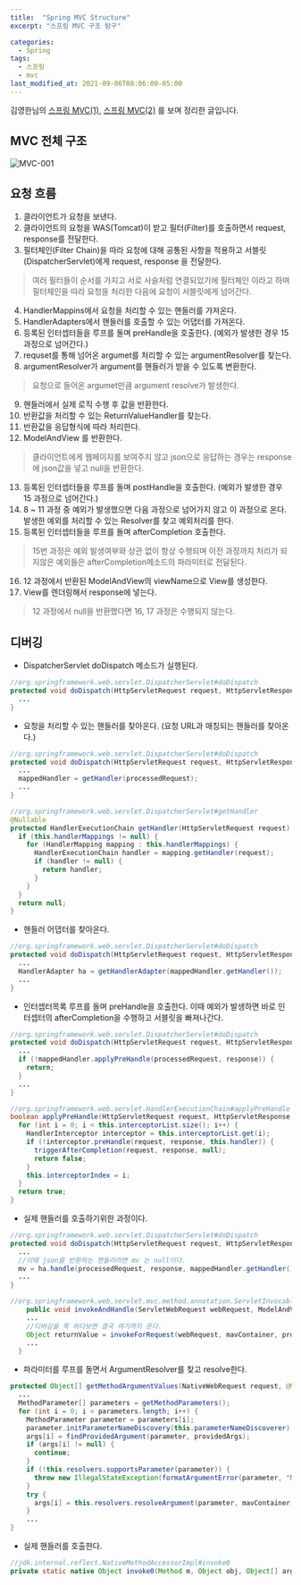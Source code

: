 ```yaml
---
title:  "Spring MVC Structure"
excerpt: "스프링 MVC 구조 탐구"

categories:
  - Spring
tags:
  - 스프링
  - mvc
last_modified_at: 2021-09-06T08:06:00-05:00
---
```

김영한님의 
[스프링 MVC(1)](https://www.inflearn.com/course/%EC%8A%A4%ED%94%84%EB%A7%81-mvc-1), 
[스프링 MVC(2)](https://www.inflearn.com/course/%EC%8A%A4%ED%94%84%EB%A7%81-mvc-2) 를 보며 정리한 글입니다.

## MVC 전체 구조
![MVC-001](https://user-images.githubusercontent.com/53700256/132339752-498c826b-27f9-48fa-be4f-15c168a8b084.png)

## 요청 흐름
1. 클라이언트가 요청을 보낸다.
2. 클라이언트의 요청을 WAS(Tomcat)이 받고 필터(Filter)를 호출하면서 request, response를 전달한다.
3. 필터체인(Filter Chain)을 따라 요청에 대해 공통된 사항을 적용하고 서블릿(DispatcherServlet)에게 request, response 을 전달한다. 
> 여러 필터들이 순서를 가지고 서로 사슬처럼 연결되있기에 필터체인 이라고 하며 필터체인을 따라 요청을 처리한 다음에 요청이 서블릿에게 넘어간다.
4. HandlerMappins에서 요청을 처리할 수 있는 핸들러를 가져온다.
5. HandlerAdapters에서 핸들러를 호출할 수 있는 어댑터를 가져온다.
6. 등록된 인터셉터들을 루프를 돌며 preHandle을 호출한다. (예외가 발생한 경우 15 과정으로 넘어간다.)
7. requset를 통해 넘어온 argumet를 처리할 수 있는 argumentResolver를 찾는다.
8. argumentResolver가 argument를 핸들러가 받을 수 있도록 변환한다.
> 요청으로 들어온 argumet만큼 argument resolve가 발생한다.
9. 핸들러에서 실제 로직 수행 후 값을 반환한다.
10. 반환값을 처리할 수 있는 ReturnValueHandler를 찾는다.
11. 반환값을 응답형식에 따라 처리한다.
12. ModelAndView 를 반환한다.
> 클라이언트에게 웹페이지를 보여주지 않고 json으로 응답하는 경우는 response에 json값을 넣고 null을 반환한다.
13. 등록된 인터셉터들을 루프를 돌며 postHandle을 호출한다. (예외가 발생한 경우 15 과정으로 넘어간다.)
14. 8 ~ 11 과정 중 예외가 발생했으면 다음 과정으로 넘어가지 않고 이 과정으로 온다. 발생한 예외를 처리할 수 있는 Resolver를 찾고 예외처리를 한다.
15. 등록된 인터셉터들을 루프를 돌며 afterCompletion 호출한다.
> 15번 과정은 예외 발생여부와 상관 없이 항상 수행되며 이전 과정까지 처리가 되지않은 예외들은 afterCompletion메소드의 파라미터로 전달된다.
16. 12 과정에서 반환된 ModelAndView의 viewName으로 View를 생성한다.
17. View를 렌더링해서 response에 넣는다.
> 12 과정에서 null을 반환했다면 16, 17 과정은 수행되지 않는다.

## 디버깅
- DispatcherServlet doDispatch 메소드가 실행된다.

```java
//org.springframework.web.servlet.DispatcherServlet#doDispatch
protected void doDispatch(HttpServletRequest request, HttpServletResponse response) throws Exception {
  ...
}
```

- 요청을 처리할 수 있는 핸들러를 찾아온다. (요청 URL과 매칭되는 핸들러를 찾아온다.)

```java
//org.springframework.web.servlet.DispatcherServlet#doDispatch
protected void doDispatch(HttpServletRequest request, HttpServletResponse response) throws Exception {
  ...
  mappedHandler = getHandler(processedRequest);
  ...
}

//org.springframework.web.servlet.DispatcherServlet#getHandler
@Nullable
protected HandlerExecutionChain getHandler(HttpServletRequest request) throws Exception {
  if (this.handlerMappings != null) {
    for (HandlerMapping mapping : this.handlerMappings) {
      HandlerExecutionChain handler = mapping.getHandler(request);
      if (handler != null) {
        return handler;
      }
    }
  }
  return null;
}
```

- 핸들러 어댑터를 찾아온다.

```java
//org.springframework.web.servlet.DispatcherServlet#doDispatch
protected void doDispatch(HttpServletRequest request, HttpServletResponse response) throws Exception {
  ...
  HandlerAdapter ha = getHandlerAdapter(mappedHandler.getHandler());
  ...
}
```

- 인터셉터목록 루프를 돌며 preHandle을 호출한다. 이때 예외가 발생하면 바로 인터셉터의 afterCompletion을 수행하고 서블릿을 빠져나간다.

```java
//org.springframework.web.servlet.DispatcherServlet#doDispatch
protected void doDispatch(HttpServletRequest request, HttpServletResponse response) throws Exception {
  ...
  if (!mappedHandler.applyPreHandle(processedRequest, response)) {
    return;
  }
  ...
}

//org.springframework.web.servlet.HandlerExecutionChain#applyPreHandle
boolean applyPreHandle(HttpServletRequest request, HttpServletResponse response) throws Exception {
  for (int i = 0; i < this.interceptorList.size(); i++) {
    HandlerInterceptor interceptor = this.interceptorList.get(i);
    if (!interceptor.preHandle(request, response, this.handler)) {
      triggerAfterCompletion(request, response, null);
      return false;
    }
    this.interceptorIndex = i;
  }
  return true;
}
```

- 실제 핸들러를 호출하기위한 과정이다.

```java
//org.springframework.web.servlet.DispatcherServlet#doDispatch
protected void doDispatch(HttpServletRequest request, HttpServletResponse response) throws Exception {
  ...
  //이때 json을 반환하는 핸들러라면 mv 는 null이다.
  mv = ha.handle(processedRequest, response, mappedHandler.getHandler());
  ...
}

//org.springframework.web.servlet.mvc.method.annotation.ServletInvocableHandlerMethod#invokeAndHandle
	public void invokeAndHandle(ServletWebRequest webRequest, ModelAndViewContainer mavContainer, Object... providedArgs) throws Exception {
	...
	//디버깅을 쭉 하다보면 결국 여기까지 온다.
	Object returnValue = invokeForRequest(webRequest, mavContainer, providedArgs);
	...
  }
```

- 파라미터를 루프를 돌면서 ArgumentResolver를 찾고 resolve한다.

```java
protected Object[] getMethodArgumentValues(NativeWebRequest request, @Nullable ModelAndViewContainer mavContainer, Object... providedArgs) throws Exception {
  ...
  MethodParameter[] parameters = getMethodParameters();
  for (int i = 0; i < parameters.length; i++) {
    MethodParameter parameter = parameters[i];
    parameter.initParameterNameDiscovery(this.parameterNameDiscoverer);
    args[i] = findProvidedArgument(parameter, providedArgs);
    if (args[i] != null) {
      continue;
    }
    if (!this.resolvers.supportsParameter(parameter)) {
      throw new IllegalStateException(formatArgumentError(parameter, "No suitable resolver"));
    }
    try {
      args[i] = this.resolvers.resolveArgument(parameter, mavContainer, request, this.dataBinderFactory);
    }
    ...
}
```

- 실제 핸들러를 호출한다. 

```java
//jdk.internal.reflect.NativeMethodAccessorImpl#invoke0
private static native Object invoke0(Method m, Object obj, Object[] args);
```
